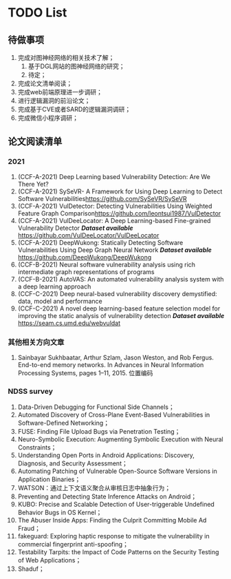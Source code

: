 <!--
 * @Author: Suez_kip 287140262@qq.com
 * @Date: 2022-11-23 16:15:03
 * @LastEditTime: 2022-12-07 14:57:39
 * @LastEditors: Suez_kip
 * @Description: 
-->

# TODO List

## 待做事项

1. 完成对图神经网络的相关技术了解；
   1. 基于DGL网站的图神经网络的研究；
   2. 待定；
2. 完成论文清单阅读；
3. 完成web前端原理进一步调研；
4. 进行逻辑漏洞的前沿论文；
5. 完成基于CVE或者SARD的逻辑漏洞调研；
6. 完成微信小程序调研；

## 论文阅读清单

### 2021

1. (CCF-A-2021) Deep Learning based Vulnerability Detection: Are We There Yet?
2. (CCF-A-2021) SySeVR- A Framework for Using Deep Learning to Detect Software Vulnerabilities<https://github.com/SySeVR/SySeVR>
3. (CCF-A-2021) VulDetector: Detecting Vulnerabilities Using Weighted Feature Graph Comparison<https://github.com/leontsui1987/VulDetector>
4. (CCF-A-2021) VulDeeLocator: A Deep Learning-based Fine-grained Vulnerability Detector  ***Dataset available***  <https://github.com/VulDeeLocator/VulDeeLocator>
5. (CCF-A-2021) DeepWukong: Statically Detecting Software Vulnerabilities Using Deep Graph Neural Network  ***Dataset available***  <https://github.com/DeepWukong/DeepWukong>
6. (CCF-B-2021) Neural software vulnerability analysis using rich intermediate graph representations of programs
7. (CCF-B-2021) AutoVAS: An automated vulnerability analysis system with a deep learning approach
8. (CCF-C-2021) Deep neural-based vulnerability discovery demystified: data, model and performance
9. (CCF-C-2021) A novel deep learning-based feature selection model for improving the static analysis of vulnerability detection ***Dataset available*** <https://seam.cs.umd.edu/webvuldat>

### 其他相关方向文章

1. Sainbayar Sukhbaatar, Arthur Szlam, Jason Weston, and Rob Fergus. End-to-end memory networks. In Advances in Neural Information Processing Systems, pages 1–11, 2015. 位置编码

### NDSS survey

1. Data-Driven Debugging for Functional Side Channels；
2. Automated Discovery of Cross-Plane Event-Based Vulnerabilities in Software-Defined Networking；
3. FUSE: Finding File Upload Bugs via Penetration Testing；
4. Neuro-Symbolic Execution: Augmenting Symbolic Execution with Neural Constraints；
5. Understanding Open Ports in Android Applications: Discovery, Diagnosis, and Security Assessment；
6. Automating Patching of Vulnerable Open-Source Software Versions in Application Binaries；
7. WATSON：通过上下文语义聚合从审核日志中抽象行为；
8. Preventing and Detecting State Inference Attacks on Android；
9. KUBO: Precise and Scalable Detection of User-triggerable Undefined Behavior Bugs in OS Kernel；
10. The Abuser Inside Apps: Finding the Culprit Committing Mobile Ad Fraud；
11. fakeguard: Exploring haptic response to mitigate the vulnerability in commercial fingerprint anti-spoofing；
12. Testability Tarpits: the Impact of Code Patterns on the Security Testing of Web Applications；
13. Shaduf；
